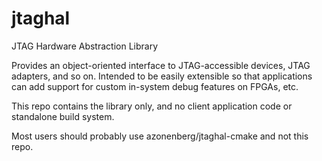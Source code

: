 # jtaghal
JTAG Hardware Abstraction Library

Provides an object-oriented interface to JTAG-accessible devices, JTAG adapters, and so on. Intended to be easily
extensible so that applications can add support for custom in-system debug features on FPGAs, etc.

This repo contains the library only, and no client application code or standalone build system.

Most users should probably use azonenberg/jtaghal-cmake and not this repo.
